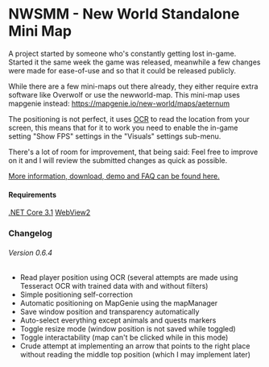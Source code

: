 # NWSMM - New World Standalone Mini Map
A project started by someone who's constantly getting lost in-game. Started it the same week the game was released, meanwhile a few changes were made for ease-of-use and so that it could be released publicly.

While there are a few mini-maps out there already, they either require extra software like Overwolf or use the newworld-map. This mini-map uses mapgenie instead: https://mapgenie.io/new-world/maps/aeternum

The positioning is not perfect, it uses [OCR](https://en.wikipedia.org/wiki/Optical_character_recognition) to read the location from your screen, this means that for it to work you need to enable the in-game setting "Show FPS" settings in the "Visuals" settings sub-menu.

There's a lot of room for improvement, that being said:
Feel free to improve on it and I will review the submitted changes as quick as possible.

[More information, download, demo and FAQ can be found here.](https://mywk.net/software/iprint-utility)

#### Requirements
[.NET Core 3.1](https://dotnet.microsoft.com/en-us/download/dotnet/3.1/runtime)
[WebView2](https://developer.microsoft.com/en-us/microsoft-edge/webview2/#download-section)

### Changelog

###### Version 0.6.4

- Read player position using OCR (several attempts are made using Tesseract OCR with trained data with and without filters)
- Simple positioning self-correction
- Automatic positioning on MapGenie using the mapManager
- Save window position and transparency automatically
- Auto-select everything except animals and quests markers
- Toggle resize mode (window position is not saved while toggled)
- Toggle interactability (map can't be clicked while in this mode)
- Crude attempt at implementing an arrow that points to the right place without reading the middle top position (which I may implement later)